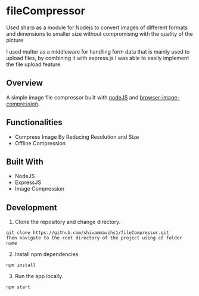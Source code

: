 # fileCompressor
Used sharp as a module for Nodejs to convert images of different formats and dimensions to smaller size without compromising with the quality of the picture

I used multer as a middleware for handling form data that is mainly used to upload files, by combining it with express.js I was able to easily implement the file upload feature.

## Overview

A simple image file compressor built with [nodeJS](https://nodejs.org//) and [browser-image-compression](https://www.npmjs.com/package/browser-image-compression).

## Functionalities

- Compress Image By Reducing Resolution and Size
- Offline Compression

## Built With

- NodeJS
- ExpressJS
- Image Compression

## Development

1. Clone the repository and change directory.

```
git clone https://github.com/shivammavihs1/fileCompressor.git
Then navigate to the root directory of the project using cd folder name
```

2. Install npm dependencies

```
npm install
```

3. Run the app locally.

```
npm start
```
